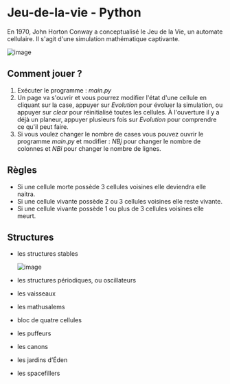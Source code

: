 # Jeu-de-la-vie - Python
En 1970, John Horton Conway a conceptualisé le Jeu de la Vie, un automate cellulaire. Il s'agit d'une simulation mathématique captivante.

![image](https://github.com/HugLep/Jeu-de-la-vie/assets/55044990/2a1b714f-1e8e-4269-aaae-5441fe12fe3c)

## Comment jouer ?
1. Exécuter le programme : *main.py*
2. Un page va s'ouvrir et vous pourrez modifier l'état d'une cellule en cliquant sur la case, appuyer sur *Evolution* pour évoluer la simulation, ou appuyer sur *clear* pour réinitialisé toutes les cellules.
   À l'ouverture il y a déjà un planeur, appuyer plusieurs fois sur *Evolution* pour comprendre ce qu'il peut faire.
3. Si vous voulez changer le nombre de cases vous pouvez ouvrir le programme *main.py* et modifier : *NBj* pour changer le nombre de colonnes et *NBi* pour changer le nombre de lignes.


## Règles
- Si une cellule morte possède 3 cellules voisines elle deviendra elle naitra.
- Si une cellule vivante possède 2 ou 3 cellules voisines elle reste vivante.
- Si une cellule vivante possède 1 ou plus de 3 cellules voisines elle meurt.

## Structures
- les structures stables
  
    ![image](https://github.com/HugLep/Jeu-de-la-vie/assets/55044990/b5168b7f-62cd-4998-844d-34e0313d1829)
  
- les structures périodiques, ou oscillateurs
- les vaisseaux
- les mathusalems
- bloc de quatre cellules
- les puffeurs
- les canons
- les jardins d’Éden
- les spacefillers
